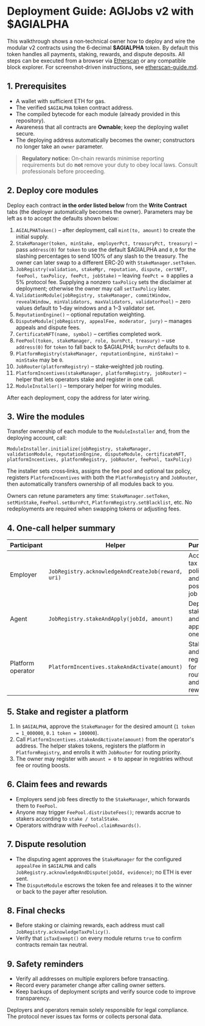 # Deployment Guide: AGIJobs v2 with $AGIALPHA

This walkthrough shows a non‑technical owner how to deploy and wire the modular v2 contracts using the 6‑decimal **$AGIALPHA** token. By default this token handles all payments, staking, rewards, and dispute deposits. All steps can be executed from a browser via [Etherscan](https://etherscan.io) or any compatible block explorer. For screenshot‑driven instructions, see [etherscan-guide.md](etherscan-guide.md).

## 1. Prerequisites

- A wallet with sufficient ETH for gas.
- The verified `$AGIALPHA` token contract address.
- The compiled bytecode for each module (already provided in this repository).
- Awareness that all contracts are **Ownable**; keep the deploying wallet secure.
- The deploying address automatically becomes the owner; constructors no longer take an `owner` parameter.

> **Regulatory notice:** On‑chain rewards minimise reporting requirements but do **not** remove your duty to obey local laws. Consult professionals before proceeding.

## 2. Deploy core modules

Deploy each contract **in the order listed below** from the **Write Contract** tabs (the deployer automatically becomes the owner). Parameters may be left as `0` to accept the defaults shown below:

1. `AGIALPHAToken()` – after deployment, call `mint(to, amount)` to create the initial supply.
2. `StakeManager(token, minStake, employerPct, treasuryPct, treasury)` – pass `address(0)` for `token` to use the default $AGIALPHA and `0,0` for the slashing percentages to send 100% of any slash to the treasury. The owner can later swap to a different ERC‑20 with `StakeManager.setToken`.
3. `JobRegistry(validation, stakeMgr, reputation, dispute, certNFT, feePool, taxPolicy, feePct, jobStake)` – leaving `feePct = 0` applies a 5% protocol fee. Supplying a nonzero `taxPolicy` sets the disclaimer at deployment; otherwise the owner may call `setTaxPolicy` later.
4. `ValidationModule(jobRegistry, stakeManager, commitWindow, revealWindow, minValidators, maxValidators, validatorPool)` – zero values default to 1‑day windows and a 1–3 validator set.
5. `ReputationEngine()` – optional reputation weighting.
6. `DisputeModule(jobRegistry, appealFee, moderator, jury)` – manages appeals and dispute fees.
7. `CertificateNFT(name, symbol)` – certifies completed work.
8. `FeePool(token, stakeManager, role, burnPct, treasury)` – use `address(0)` for `token` to fall back to $AGIALPHA; `burnPct` defaults to `0`.
9. `PlatformRegistry(stakeManager, reputationEngine, minStake)` – `minStake` may be `0`.
10. `JobRouter(platformRegistry)` – stake‑weighted job routing.
11. `PlatformIncentives(stakeManager, platformRegistry, jobRouter)` – helper that lets operators stake and register in one call.
12. `ModuleInstaller()` – temporary helper for wiring modules.

After each deployment, copy the address for later wiring.

## 3. Wire the modules

Transfer ownership of each module to the `ModuleInstaller` and, from the deploying account, call:

```
ModuleInstaller.initialize(jobRegistry, stakeManager, validationModule, reputationEngine, disputeModule, certificateNFT, platformIncentives, platformRegistry, jobRouter, feePool, taxPolicy)
```

The installer sets cross‑links, assigns the fee pool and optional tax policy, registers `PlatformIncentives` with both the `PlatformRegistry` and `JobRouter`, then automatically transfers ownership of all modules back to you.

Owners can retune parameters any time: `StakeManager.setToken`, `setMinStake`, `FeePool.setBurnPct`, `PlatformRegistry.setBlacklist`, etc. No redeployments are required when swapping tokens or adjusting fees.

## 4. One-call helper summary

| Participant | Helper | Purpose |
| --- | --- | --- |
| Employer | `JobRegistry.acknowledgeAndCreateJob(reward, uri)` | Accept tax policy and post a job |
| Agent | `JobRegistry.stakeAndApply(jobId, amount)` | Deposit stake and apply in one call |
| Platform operator | `PlatformIncentives.stakeAndActivate(amount)` | Stake and register for routing and rewards |

## 5. Stake and register a platform

1. In `$AGIALPHA`, approve the `StakeManager` for the desired amount (`1 token = 1_000000`, `0.1 token = 100000`).
2. Call `PlatformIncentives.stakeAndActivate(amount)` from the operator's address. The helper stakes tokens, registers the platform in `PlatformRegistry`, and enrolls it with `JobRouter` for routing priority.
3. The owner may register with `amount = 0` to appear in registries without fee or routing boosts.

## 6. Claim fees and rewards

- Employers send job fees directly to the `StakeManager`, which forwards them to `FeePool`.
- Anyone may trigger `FeePool.distributeFees()`; rewards accrue to stakers according to `stake / totalStake`.
- Operators withdraw with `FeePool.claimRewards()`.

## 7. Dispute resolution

- The disputing agent approves the `StakeManager` for the configured `appealFee` in `$AGIALPHA` and calls `JobRegistry.acknowledgeAndDispute(jobId, evidence)`; no ETH is ever sent.
- The `DisputeModule` escrows the token fee and releases it to the winner or back to the payer after resolution.

## 8. Final checks

- Before staking or claiming rewards, each address must call `JobRegistry.acknowledgeTaxPolicy()`.
- Verify that `isTaxExempt()` on every module returns `true` to confirm contracts remain tax neutral.

## 9. Safety reminders

- Verify all addresses on multiple explorers before transacting.
- Record every parameter change after calling owner setters.
- Keep backups of deployment scripts and verify source code to improve transparency.

Deployers and operators remain solely responsible for legal compliance. The protocol never issues tax forms or collects personal data.

